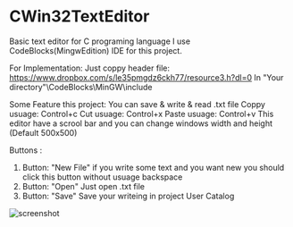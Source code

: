 # CWin32TextEditor
Basic text editor for C programing language
I use CodeBlocks(MingwEdition) IDE for this project.

For Implementation:
Just coppy header file: 
https://www.dropbox.com/s/le35pmgdz6ckh77/resource3.h?dl=0
In "Your directory"\CodeBlocks\MinGW\include

Some Feature this project: 
You can save & write & read .txt file
Coppy  usuage: Control+c
Cut usuage: Control+x
Paste usuage: Control+v
This editor have a scrool bar and you can change windows width and height (Default 500x500) 

Buttons : 
1. Button: "New File"  if you write some text and you want new you should click this button without usuage backspace
2. Button: "Open"  Just open .txt file 
3. Button: "Save"  Save your writeing in project
User Catalog

![screenshot](https://user-images.githubusercontent.com/24591571/27908500-c9c41dd2-6254-11e7-92ee-a43e10e05651.png)

